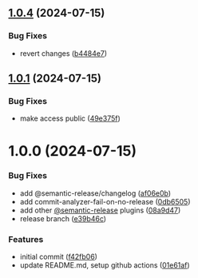 ## [1.0.4](https://github.com/ShukhratbekDev/eslint-config/compare/v1.0.3...v1.0.4) (2024-07-15)


### Bug Fixes

* revert changes ([b4484e7](https://github.com/ShukhratbekDev/eslint-config/commit/b4484e7542bde87b07e44644478f88ebf5bb9d05))

## [1.0.1](https://github.com/ShukhratbekDev/eslint-config/compare/v1.0.0...v1.0.1) (2024-07-15)


### Bug Fixes

* make access public ([49e375f](https://github.com/ShukhratbekDev/eslint-config/commit/49e375f859ded28468d054776bc1a4002c3e8e76))

# 1.0.0 (2024-07-15)


### Bug Fixes

* add @semantic-release/changelog ([af06e0b](https://github.com/ShukhratbekDev/eslint-config/commit/af06e0b13b2d6285a074b0557510031dc65f7e8e))
* add commit-analyzer-fail-on-no-release ([0db6505](https://github.com/ShukhratbekDev/eslint-config/commit/0db6505b22d9c9da514433e81b4141ef6eec28ec))
* add other [@semantic-release](https://github.com/semantic-release) plugins ([08a9d47](https://github.com/ShukhratbekDev/eslint-config/commit/08a9d47b91972e897a7ecf47634f5a9600558c64))
* release branch ([e39b46c](https://github.com/ShukhratbekDev/eslint-config/commit/e39b46cf91a36c9a6af3757f35446aa60669eb6e))


### Features

* initial commit ([f42fb06](https://github.com/ShukhratbekDev/eslint-config/commit/f42fb06720a31191c5d2ba45f70cc8a054bf3721))
* update README.md, setup github actions ([01e61af](https://github.com/ShukhratbekDev/eslint-config/commit/01e61af6d127c0a2d2a69ca1e175668e02992b16))
